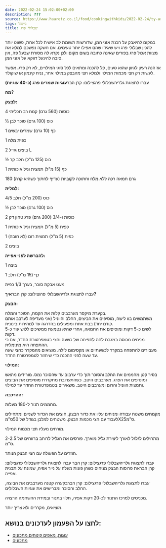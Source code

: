 ```yaml
---
date: 2022-02-24 15:02:00+02:00
description: ???
source: https://www.haaretz.co.il/food/cookingwithkids/2022-02-24/ty-article/0000017f-f8fd-d2d5-a9ff-f8fdc6790000
tags: בישול
title: שבלולי פרג
---
```


במקום להיאבק על הכנת אזני המן, שדורשות תשומת לב אישית לכל אחת, פשוט יותר להכין שבלולי פרג ויש שיגידו שהם אפילו יותר טעימים. אם חשקה נפשכם למלא את מצוות אכול פרג בפורים שאינה כתובה בשום מקום ולכן נקרא לה מסורת שבעל פה, אין סיבה להינעל דווקא על אזני המן.

אז הנה רעיון לגיוון שהוא טעים, קל להכנה ומתאים לכל סוגי המילויים, לא רק פרג. אפשר לעשות רק חצי מכמות המילוי ולמלא חצי מהבצק במילוי אחר, נניח קינמון או שוקולד.

 עברו לתצוגת גלריהשבלולי פרגצילום: קרן הבר**עוגיות שמרים פרג (כ-40 עוגיות)**

**מה?**

**לבצק:**

4 כוסות (560 גרם) קמח רב תכליתי

½ כוס (100 גרם) סוכר לבן

1 כף (10 גרם) שמרים יבשים

1 כפית מלח

2 ביצים גודל L

½ כוס (125 מ"ל) חלב קר

1 כף (15 מ"ל) תמצית וניל איכותית

180 גרם חמאה רכה ללא מלח וחתוכה לקוביות (עדיף לחתוך כשהיא קרה)

**למלית:**

4/5 כוס (200 מ"ל) חלב

½ כוס (100 גרם) סוכר לבן

2 כוסות ו-3/4 (200 גרם) פרג טחון דק

1 כפית (5 מ"ל) תמצית וניל איכותית

1 כפית (5 מ"ל) תמצית רום (לא חובה)

2 ביצים

**להברשה לפני אפייה:**

1 ביצה

1 כף (15 מ"ל) חלב

מעט אבקת סוכר, בערך 1/3 כפית

 עברו לתצוגת גלריהשבלולי פרגצילום: קרן הבר**איך?**

**הבצק:**

בקערת מיקסר מערבבים קלות את הקמח, הסוכר והמלח.  
 משתמשים בוו לישה, מוסיפים את הביצים, החלב והווניל (אני מעדיפה לערבב אותם קודם יחד) בבת אחת ומפעילים בהדרגה עד למהירות בינונית.  
 לשים כ-5 דקות ומוסיפים את החמאה, אחרי שהיא נטמעת ממשיכים ללוש עוד כ-5 דקות.  
 מניחים מכוסה במגבת לחה לתפיחה של כשעה וחצי בטמפרטורת החדר, אם כי ההתפחה היא מינימלית.  
 מעבירים להתפחה במקרר לכשעתיים או מקסימום לילה. מוציאים מהמקרר כחצי שעה עד שעה לפני ההכנה כדי שיחזור לטמפרטורת החדר.

**המילוי:**

בסיר קטן מחממים את החלב והסוכר תוך כדי ערבוב עד שהסוכר נמס. מורידים מהאש ומוסיפים את הפרג. מערבבים היטב. כשהתערובת מתקררת מוסיפים את הביצים ותמצית הווניל והרום ומערבבים היטב. משאירים בטמפרטורת החדר עד למילוי.

**ההרכבה:**

מחממים תנור ל-180 מעלות.

מקמחים משטח עבודה ומניחים עליו את כדור הבצק, חוצים את הכדור לשניים ומתחילים לעבוד עם חצי מכמות הבצק. משטחים למלבן בגודל של 50ס"מX25ס"מ.

מורחים מעליו חצי מכמות המילוי.

מתחילים לגלגל לאורך ליצירת גליל מוארך. פורסים את הגליל לרוחב ברווחים של 2-2.5 ס"מ.

חוזרים על הפעולה עם חצי הבצק הנותר.

 עברו לתצוגת גלריהשבלולי פרגצילום: קרן הבר עברו לתצוגת גלריהשבלולי פרגצילום: קרן הבראת פרוסות הבצק מניחים כשהן פונות מעלה על נייר אפיה, שמונח על תבנית אפייה.

 עברו לתצוגת גלריהשבלולי פרגצילום: קרן הברבקערה קטנה מערבבים את הביצה, החלב והסוכר ומברישים את עוגיות השבלולים.

מכניסים למרכז התנור לכ-20 דקות אפיה, תלוי בתנור ובמידת ההשחמה הרצויה. 

מוציאים, מקררים ולא צריך יותר.

לחצו על הפעמון לעדכונים בנושא:
------------------------------

* [עוגות, מאפים קינוחים מתכונים](/ty-tag/cakes-0000017f-da2a-d938-a17f-fe2a21fc0000)
* [מתכונים](/ty-tag/recipes-0000017f-da28-dea8-a77f-de6a4ba50000)